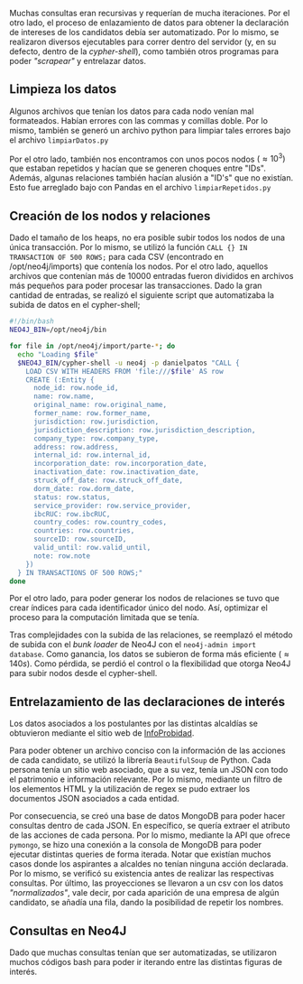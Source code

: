 Muchas consultas eran recursivas y requerían de mucha iteraciones. Por el otro lado, el proceso de enlazamiento de datos para obtener la declaración de intereses de los candidatos debía ser automatizado. Por lo mismo, se realizaron diversos ejecutables para correr dentro del servidor (y, en su defecto, dentro de la *cypher-shell*), como también otros programas para poder *"scrapear"* y entrelazar datos. 

## Limpieza los datos

Algunos archivos que tenían los datos para cada nodo venían mal formateados. Habían errores con las commas y comillas doble. Por lo mismo, también se generó un archivo python para limpiar tales errores bajo el archivo `limpiarDatos.py`

Por el otro lado, también nos encontramos con unos pocos nodos $(\approx 10^3)$ que estaban repetidos y hacían que se generen choques entre "IDs". Además, algunas relaciones también hacían alusión a "ID's" que no existían. Esto fue arreglado bajo con Pandas en el archivo `limpiarRepetidos.py` 

## Creación de los nodos y relaciones 

Dado el tamaño de los heaps, no era posible subir todos los nodos de una única transacción. Por lo mismo, se utilizó la función `CALL {} IN TRANSACTION OF 500 ROWS;` para cada CSV (encontrado en /opt/neo4j/imports) que contenía los nodos. Por el otro lado, aquellos archivos que contenían más de $10000$ entradas fueron divididos en archivos más pequeños para poder procesar las transacciones. Dado la gran cantidad de entradas, se realizó el siguiente script que automatizaba la subida de datos en el cypher-shell; 

```bash
#!/bin/bash
NEO4J_BIN=/opt/neo4j/bin

for file in /opt/neo4j/import/parte-*; do
  echo "Loading $file"
  $NEO4J_BIN/cypher-shell -u neo4j -p danielpatos "CALL {
    LOAD CSV WITH HEADERS FROM 'file:///$file' AS row
    CREATE (:Entity {
      node_id: row.node_id,
      name: row.name,
      original_name: row.original_name,
      former_name: row.former_name,
      jurisdiction: row.jurisdiction,
      jurisdiction_description: row.jurisdiction_description,
      company_type: row.company_type,
      address: row.address,
      internal_id: row.internal_id,
      incorporation_date: row.incorporation_date,
      inactivation_date: row.inactivation_date,
      struck_off_date: row.struck_off_date,
      dorm_date: row.dorm_date,
      status: row.status,
      service_provider: row.service_provider,
      ibcRUC: row.ibcRUC,
      country_codes: row.country_codes,
      countries: row.countries,
      sourceID: row.sourceID,
      valid_until: row.valid_until,
      note: row.note
    })
  } IN TRANSACTIONS OF 500 ROWS;"
done
```

Por el otro lado, para poder generar los nodos de relaciones se tuvo que crear índices para cada identificador único del nodo. Así, optimizar el proceso para la computación limitada que se tenía. 

Tras complejidades con la subida de las relaciones, se reemplazó el método de subida con el *bunk loader* de Neo4J con el `neo4j-admin import database`. Como ganancia, los datos se subieron de forma más eficiente $(\approx 140s)$. Como pérdida, se perdió el control o la flexibilidad que otorga Neo4J para subir nodos desde el cypher-shell. 

## Entrelazamiento de las declaraciones de interés 
Los datos asociados a los postulantes por las distintas alcaldías se obtuvieron mediante el sitio web de [InfoProbidad](https://www.infoprobidad.cl/Reporte/DetalleDatosHome?Autoridad=CPA2024). 

Para poder obtener un archivo conciso con la información de las acciones de cada candidato, se utilizó la librería `BeautifulSoup` de Python. Cada persona tenía un sitio web asociado, que a su vez, tenía un JSON con todo el patrimonio e información relevante. Por lo mismo, mediante un filtro de los elementos HTML y la utilización de regex se pudo extraer los documentos JSON asociados a cada entidad. 

Por consecuencia, se creó una base de datos MongoDB para poder hacer consultas dentro de cada JSON. En específico, se quería extraer el atributo de las acciones de cada persona. Por lo mismo, mediante la API que ofrece `pymongo`, se hizo una conexión a la consola de MongoDB para poder ejecutar distintas queries de forma iterada. Notar que existían muchos casos donde los aspirantes a alcaldes no tenían ninguna acción declarada. Por lo mismo, se verificó su existencia antes de realizar las respectivas consultas. Por último, las proyecciones se llevaron a un csv con los datos *"normalizados"*, vale decir, por cada aparición de una empresa de algún candidato, se añadía una fila, dando la posibilidad de repetir los nombres. 

## Consultas en Neo4J 

Dado que muchas consultas tenían que ser automatizadas, se utilizaron muchos códigos bash para poder ir iterando entre las distintas figuras de interés.

